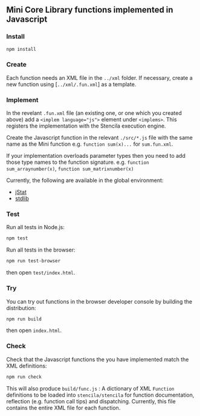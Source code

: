 ## Mini Core Library functions implemented in Javascript

### Install

```bash
npm install
```

### Create

Each function needs an XML file in the `../xml` folder. If necessary, create a new function using [`../xml/.fun.xml`] as a template. 

### Implement

In the revelant `.fun.xml` file (an existing one, or one which you created above) add a `<implem language="js">` element under `<implems>`. This registers the implementation with the Stencila execution engine.

Create the Javascript function in the relevant `./src/*.js` file with the same name as the Mini function e.g. `function sum(x)...` for `sum.fun.xml`.

If your implementation overloads parameter types then you need to add those type names to the function signature. e.g. `function sum_arraynumber(x)`, `function sum_matrixnumber(x)`

Currently, the following are available in the global environment:

- [jStat](http://jstat.github.io/)
- [stdlib](https://stdlib.io/)

### Test

Run all tests in Node.js:

```bash
npm test
```

Run all tests in the browser:

```bash
npm run test-browser
```

then open `test/index.html`.

### Try

You can try out functions in the browser developer console by building the distribution:

```bash
npm run build
```

then open `index.html`.

### Check

Check that the Javascript functions the you have implemented match the XML definitions:

```bash
npm run check
```

This will also produce `build/func.js` : A dictionary of XML `Function` definitions to be loaded into `stencila/stencila` for function documentation, reflection (e.g. function call tips) and dispatching. Currently, this file contains the entire XML file for each function.
